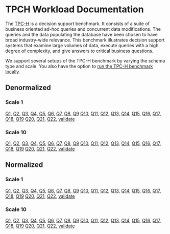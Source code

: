 # TPCH Workload Documentation

The [TPC-H](https://www.tpc.org/tpch/) is a decision support benchmark. It consists of a suite of business oriented ad-hoc queries and concurrent data modifications. The queries and the data populating the database have been chosen to have broad industry-wide relevance. This benchmark illustrates decision support systems that examine large volumes of data, execute queries with a high degree of complexity, and give answers to critical business questions.

We support several setups of the TPC-H benchmark by varying the schema type and scale. You also have the option to [run the TPC-H benchmark locally](https://docs.google.com/document/d/1joTjH9yKuPLifuQIL1QxaBl59WyvYvNmNCaSoMnyDYM/edit?usp=sharing).

## Denormalized
### Scale 1
[Q1](./generated/workloads.md#q1), [Q2](./generated/workloads.md#q2), [Q3](./generated/workloads.md#q3), [Q4](./generated/workloads.md#q4), [Q5](./generated/workloads.md#q5), [Q6](./generated/workloads.md#q6), [Q7](./generated/workloads.md#q7), [Q8](./generated/workloads.md#q8), [Q9](./generated/workloads.md#q9)
[Q10](./generated/workloads.md#q10), [Q11](./generated/workloads.md#q11), [Q12](./generated/workloads.md#q12), [Q13](./generated/workloads.md#q13), [Q14](./generated/workloads.md#q14), [Q15](./generated/workloads.md#q15), [Q16](./generated/workloads.md#q16), [Q17](./generated/workloads.md#q17), [Q18](./generated/workloads.md#q18), [Q19](./generated/workloads.md#q19)
[Q20](./generated/workloads.md#q20), [Q21](./generated/workloads.md#q21), [Q22](./generated/workloads.md#q22),
[validate](./generated/workloads.md#validate)

### Scale 10
[Q1](./generated/workloads.md#q1-1), [Q2](./generated/workloads.md#q2-1), [Q3](./generated/workloads.md#q3-1), [Q4](./generated/workloads.md#q4-1), [Q5](./generated/workloads.md#q5-1), [Q6](./generated/workloads.md#q6-1), [Q7](./generated/workloads.md#q7-1), [Q8](./generated/workloads.md#q8-1), [Q9](./generated/workloads.md#q9-1)
[Q10](./generated/workloads.md#q10-1), [Q11](./generated/workloads.md#q11-1), [Q12](./generated/workloads.md#q12-1), [Q13](./generated/workloads.md#q13-1), [Q14](./generated/workloads.md#q14-1), [Q15](./generated/workloads.md#q15-1), [Q16](./generated/workloads.md#q16-1), [Q17](./generated/workloads.md#q17-1), [Q18](./generated/workloads.md#q18-1), [Q19](./generated/workloads.md#q19-1)
[Q20](./generated/workloads.md#q20-1), [Q21](./generated/workloads.md#q21-1), [Q22](./generated/workloads.md#q22-1),
[validate](./generated/workloads.md#validate-1)

## Normalized
### Scale 1
[Q1](./generated/workloads.md#q1-2), [Q2](./generated/workloads.md#q2-2), [Q3](./generated/workloads.md#q3-2), [Q4](./generated/workloads.md#q4-2), [Q5](./generated/workloads.md#q5-2), [Q6](./generated/workloads.md#q6-2), [Q7](./generated/workloads.md#q7-2), [Q8](./generated/workloads.md#q8-2), [Q9](./generated/workloads.md#q9-2)
[Q10](./generated/workloads.md#q10-2), [Q11](./generated/workloads.md#q11-2), [Q12](./generated/workloads.md#q12-2), [Q13](./generated/workloads.md#q13-2), [Q14](./generated/workloads.md#q14-2), [Q15](./generated/workloads.md#q15-2), [Q16](./generated/workloads.md#q16-2), [Q17](./generated/workloads.md#q17-2), [Q18](./generated/workloads.md#q18-2), [Q19](./generated/workloads.md#q19-2)
[Q20](./generated/workloads.md#q20-2), [Q21](./generated/workloads.md#q21-2), [Q22](./generated/workloads.md#q22-2),
[validate](./generated/workloads.md#validate-2)

### Scale 10
[Q1](./generated/workloads.md#q1-3), [Q2](./generated/workloads.md#q2-3), [Q3](./generated/workloads.md#q3-3), [Q4](./generated/workloads.md#q4-3), [Q5](./generated/workloads.md#q5-3), [Q6](./generated/workloads.md#q6-3), [Q7](./generated/workloads.md#q7-3), [Q8](./generated/workloads.md#q8-3), [Q9](./generated/workloads.md#q9-3)
[Q10](./generated/workloads.md#q10-3), [Q11](./generated/workloads.md#q11-3), [Q12](./generated/workloads.md#q12-3), [Q13](./generated/workloads.md#q13-3), [Q14](./generated/workloads.md#q14-3), [Q15](./generated/workloads.md#q15-3), [Q16](./generated/workloads.md#q16-3), [Q17](./generated/workloads.md#q17-3), [Q18](./generated/workloads.md#q18-3), [Q19](./generated/workloads.md#q19-3)
[Q20](./generated/workloads.md#q20-3), [Q21](./generated/workloads.md#q21-3), [Q22](./generated/workloads.md#q22-3),
[validate](./generated/workloads.md#validate-3)